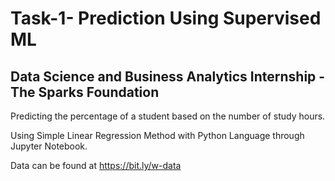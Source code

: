 # Task-1- Prediction Using Supervised ML

## Data Science and Business Analytics Internship -The Sparks Foundation

Predicting the percentage of a student based on the number of study hours.

Using Simple Linear Regression Method with Python Language through Jupyter Notebook.

Data can be found at https://bit.ly/w-data
